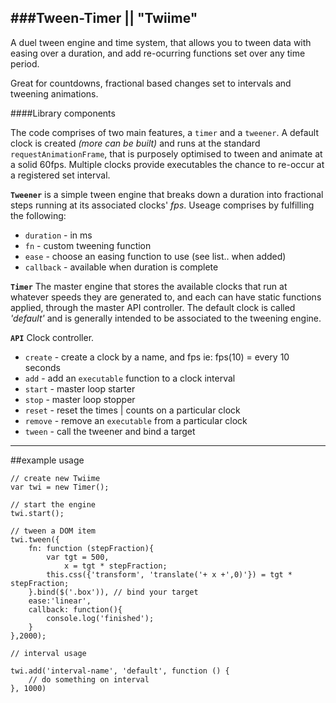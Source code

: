 ###Tween-Timer || "Twiime"
---
A duel tween engine and time system, that allows you to tween data with easing over a duration, and add re-ocurring functions set over any time period.

Great for countdowns, fractional based changes set to intervals and tweening animations.

####Library components

The code comprises of two main features, a `timer` and a `tweener`. A default clock is created _(more can be built)_ and runs at the standard `requestAnimationFrame`, that is purposely optimised to tween and animate at a solid 60fps. Multiple clocks provide executables the chance to re-occur at a registered set interval.

**`Tweener`** is a simple tween engine that breaks down a duration into fractional steps running at its associated clocks' _fps_. Useage comprises by fulfilling the following:

*	`duration` - in ms
*	`fn` - custom tweening function
*	`ease` - choose an easing function to use (see list.. when added)
*	`callback` - available when duration is complete

**`Timer`** The master engine that stores the available clocks that run at whatever speeds they are generated to, and each can have static functions applied, through the master API controller. The default clock is called _'default'_ and is generally intended to be associated to the tweening engine.

**`API`** Clock controller.

*	`create` - create a clock by a name, and fps ie: fps(10) = every 10 seconds
*	`add` - add an `executable` function to a clock interval
*	`start` - master loop starter
*	`stop` - master loop stopper
*	`reset` - reset the times | counts on a particular clock
*	`remove` - remove an `executable` from a particular clock
*	`tween` - call the tweener and bind a target

---

##example usage

	// create new Twiime
	var twi = new Timer();

	// start the engine
	twi.start();
	
	// tween a DOM item
	twi.tween({
		fn: function (stepFraction){
	  		var tgt = 500,
	  			x = tgt * stepFraction;
	  		this.css({'transform', 'translate('+ x +',0)'}) = tgt * stepFraction;
		}.bind($('.box')), // bind your target
		ease:'linear',
		callback: function(){
	  		console.log('finished');
		}
	},2000);
	
	// interval usage
	
	twi.add('interval-name', 'default', function () {
		// do something on interval
	}, 1000)
